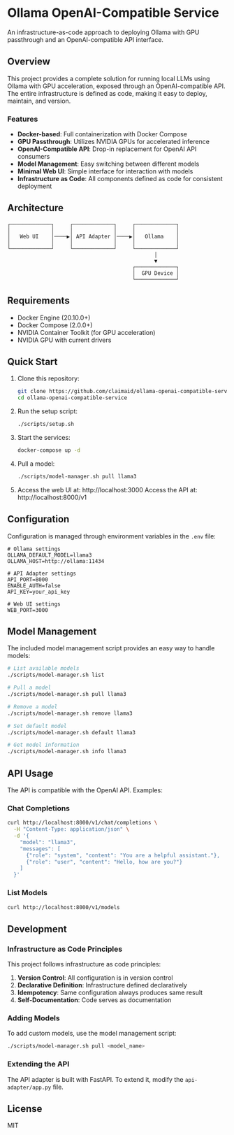 # Ollama OpenAI-Compatible Service

An infrastructure-as-code approach to deploying Ollama with GPU passthrough and an OpenAI-compatible API interface.

## Overview

This project provides a complete solution for running local LLMs using Ollama with GPU acceleration, exposed through an OpenAI-compatible API. The entire infrastructure is defined as code, making it easy to deploy, maintain, and version.

### Features

- **Docker-based**: Full containerization with Docker Compose
- **GPU Passthrough**: Utilizes NVIDIA GPUs for accelerated inference
- **OpenAI-Compatible API**: Drop-in replacement for OpenAI API consumers
- **Model Management**: Easy switching between different models
- **Minimal Web UI**: Simple interface for interaction with models
- **Infrastructure as Code**: All components defined as code for consistent deployment

## Architecture

```
┌─────────────┐     ┌─────────────┐     ┌─────────────┐
│             │     │             │     │             │
│   Web UI    │────▶│ API Adapter │────▶│   Ollama    │
│             │     │             │     │             │
└─────────────┘     └─────────────┘     └─────────────┘
                                               │
                                               ▼
                                        ┌─────────────┐
                                        │  GPU Device │
                                        └─────────────┘
```

## Requirements

- Docker Engine (20.10.0+)
- Docker Compose (2.0.0+)
- NVIDIA Container Toolkit (for GPU acceleration)
- NVIDIA GPU with current drivers

## Quick Start

1. Clone this repository:
   ```bash
   git clone https://github.com/claimaid/ollama-openai-compatible-service.git
   cd ollama-openai-compatible-service
   ```

2. Run the setup script:
   ```bash
   ./scripts/setup.sh
   ```

3. Start the services:
   ```bash
   docker-compose up -d
   ```

4. Pull a model:
   ```bash
   ./scripts/model-manager.sh pull llama3
   ```

5. Access the web UI at: http://localhost:3000
   Access the API at: http://localhost:8000/v1

## Configuration

Configuration is managed through environment variables in the `.env` file:

```
# Ollama settings
OLLAMA_DEFAULT_MODEL=llama3
OLLAMA_HOST=http://ollama:11434

# API Adapter settings
API_PORT=8000
ENABLE_AUTH=false
API_KEY=your_api_key

# Web UI settings
WEB_PORT=3000
```

## Model Management

The included model management script provides an easy way to handle models:

```bash
# List available models
./scripts/model-manager.sh list

# Pull a model
./scripts/model-manager.sh pull llama3

# Remove a model
./scripts/model-manager.sh remove llama3

# Set default model
./scripts/model-manager.sh default llama3

# Get model information
./scripts/model-manager.sh info llama3
```

## API Usage

The API is compatible with the OpenAI API. Examples:

### Chat Completions

```bash
curl http://localhost:8000/v1/chat/completions \
  -H "Content-Type: application/json" \
  -d '{
    "model": "llama3",
    "messages": [
      {"role": "system", "content": "You are a helpful assistant."},
      {"role": "user", "content": "Hello, how are you?"}
    ]
  }'
```

### List Models

```bash
curl http://localhost:8000/v1/models
```

## Development

### Infrastructure as Code Principles

This project follows infrastructure as code principles:

1. **Version Control**: All configuration is in version control
2. **Declarative Definition**: Infrastructure defined declaratively
3. **Idempotency**: Same configuration always produces same result
4. **Self-Documentation**: Code serves as documentation

### Adding Models

To add custom models, use the model management script:

```bash
./scripts/model-manager.sh pull <model_name>
```

### Extending the API

The API adapter is built with FastAPI. To extend it, modify the `api-adapter/app.py` file.

## License

MIT